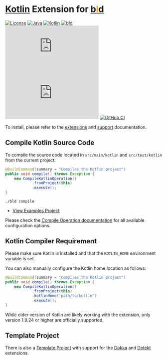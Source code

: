 # [Kotlin](https://kotlinlang.org/) Extension for [b<span style="color:orange">l</span>d](https://rife2.com/bld) 

[![License](https://img.shields.io/badge/license-Apache%20License%202.0-blue.svg)](https://opensource.org/licenses/Apache-2.0)
[![Java](https://img.shields.io/badge/java-17%2B-blue)](https://www.oracle.com/java/technologies/javase/jdk17-archive-downloads.html)
[![Kotlin](https://img.shields.io/badge/kotlin-1.9.24%2B-7f52ff.svg)](https://kotlinlang.org)
[![bld](https://img.shields.io/badge/1.9.1-FA9052?label=bld&labelColor=2392FF)](https://rife2.com/bld)
[![Release](https://flat.badgen.net/maven/v/metadata-url/repo.rife2.com/releases/com/uwyn/rife2/bld-kotlin/maven-metadata.xml?color=blue)](https://repo.rife2.com/#/releases/com/uwyn/rife2/bld-kotlin)
[![Snapshot](https://flat.badgen.net/maven/v/metadata-url/repo.rife2.com/snapshots/com/uwyn/rife2/bld-kotlin/maven-metadata.xml?label=snapshot)](https://repo.rife2.com/#/snapshots/com/uwyn/rife2/bld-kotlin)
[![GitHub CI](https://github.com/rife2/bld-kotlin/actions/workflows/bld.yml/badge.svg)](https://github.com/rife2/bld-kotlin/actions/workflows/bld.yml)

To install, please refer to the [extensions](https://github.com/rife2/bld/wiki/Extensions) and [support](https://github.com/rife2/bld/wiki/Kotlin-Support)
documentation.

## Compile Kotlin Source Code

To compile the source code located in `src/main/kotlin` and `src/test/kotlin` from the current project:

```java
@BuildCommand(summary = "Compiles the Kotlin project")
public void compile() throws Exception {
    new CompileKotlinOperation()
            .fromProject(this)
            .execute();
}
```

```console
./bld compile
```

- [View Examples Project](https://github.com/rife2/bld-kotlin/tree/main/examples/)

Please check the [Compile Operation documentation](https://rife2.github.io/bld-kotlin/rife/bld/extension/CompileKotlinOperation.html#method-summary)
for all available configuration options.

## Kotlin Compiler Requirement

Please make sure Kotlin is installed and that the `KOTLIN_HOME` environment variable is set.

You can also manually configure the Kotlin home location as follows:

```java
@BuildCommand(summary = "Compiles the Kotlin project")
public void compile() throws Exception {
    new CompileKotlinOperation()
            .fromProject(this)
            .kotlinHome("path/to/kotlin")
            .execute();
}
```

While older version of Kotlin are likely working with the extension, only version 1.9.24 or higher are officially supported.

## Template Project

There is also a [Template Project](https://github.com/rife2/kotlin-bld-example) with support for the [Dokka](https://github.com/rife2/bld-dokka) and [Detekt](https://github.com/rife2/bld-detekt) extensions.
